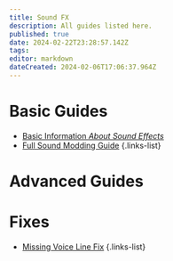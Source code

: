 ```yaml
---
title: Sound FX
description: All guides listed here.
published: true
date: 2024-02-22T23:28:57.142Z
tags: 
editor: markdown
dateCreated: 2024-02-06T17:06:37.964Z
---
```



# Basic Guides
- [Basic Information *About Sound Effects*](/specific-guide/sfx/basic-information)
- [Full Sound Modding Guide](/specific-guide/sfx/full-sfx-guide)
{.links-list}

# Advanced Guides

# Fixes
- [Missing Voice Line Fix](/specific-guide/sfx/fix-missing-voicelines)
{.links-list}